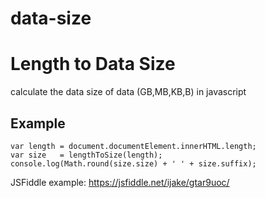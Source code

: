 # data-size
# Length to Data Size
calculate the data size of data (GB,MB,KB,B) in javascript

## Example
```JS
var length = document.documentElement.innerHTML.length;
var size   = lengthToSize(length);
console.log(Math.round(size.size) + ' ' + size.suffix);
```

JSFiddle example: https://jsfiddle.net/ijake/gtar9uoc/
